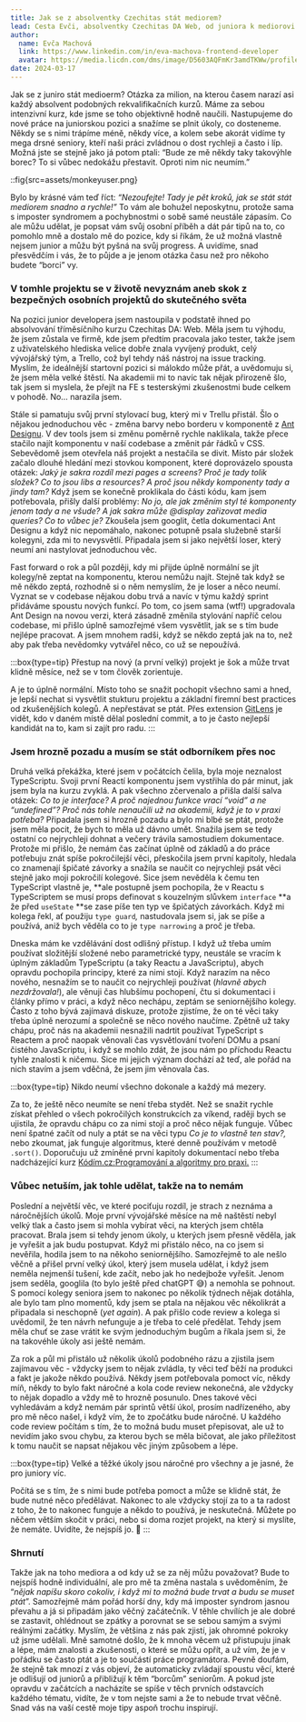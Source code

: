 ```yaml
---
title: Jak se z absolventky Czechitas stát mediorem?
lead: Cesta Evči, absolventky Czechitas DA Web, od juniora k mediorovi a několik tipů, co vám může na této cestě pomoct.
author:
  name: Evča Machová
  link: https://www.linkedin.com/in/eva-machova-frontend-developer
  avatar: https://media.licdn.com/dms/image/D5603AQFmKr3amdTKWw/profile-displayphoto-shrink_200_200/0/1681640629610?e=1715817600&v=beta&t=2XcAuxDCmFP5X0g_rxFlSriOcsT5xpgNijpAhksMaLQ
date: 2024-03-17
---
```


Jak se z juniro stát medioerm? Otázka za milion, na kterou časem narazí asi každý absolvent podobných rekvalifikačních kurzů. Máme za sebou intenzivní kurz, kde jsme se toho objektivně hodně naučili. Nastupujeme do nové práce na juniorskou pozici a snažíme se plnit úkoly, co dosteneme. Někdy se s nimi trápíme méně, někdy více, a kolem sebe akorát vidíme ty mega drsné seniory, kteří naši práci zvládnou o dost rychleji a často i líp. Možná jste se stejně jako já potom ptali: “Bude ze mě někdy taky takovýhle borec? To si vůbec nedokážu přestavit. Oproti nim nic neumím.”

::fig{src=assets/monkeyuser.png}

Bylo by krásné vám teď říct: *“Nezoufejte! Tady je pět kroků, jak se stát stát mediorem snadno a rychle!”* To vám ale bohužel neposkytnu, protože sama s imposter syndromem a pochybnostmi o sobě samé neustále zápasím. Co ale můžu udělat, je popsat vám svůj osobní příběh a dát pár tipů na to, co pomohlo mně a dostalo mě do pozice, kdy si říkám, že už možná vlastně nejsem junior a můžu být pyšná na svůj progress. A uvidíme, snad přesvědčím i vás, že to půjde a je jenom otázka času než pro někoho budete “borci” vy. 

### V tomhle projektu se v životě nevyznám aneb skok z bezpečných osobních projektů do skutečného světa

Na pozici junior developera jsem nastoupila v podstatě ihned po absolvování tříměsíčního kurzu Czechitas DA: Web. Měla jsem tu výhodu, že jsem zůstala ve firmě, kde jsem předtím pracovala jako tester, takže jsem z uživatelského hlediska velice dobře znala vyvíjený produkt, celý vývojářský tým, a Trello, což byl tehdy náš nástroj na issue tracking. Myslím, že ideálnější startovní pozici si málokdo může přát, a uvědomuju si, že jsem měla velké štěstí. Na akademii mi to navíc tak nějak přirozeně šlo, tak jsem si myslela, že přejít na FE s testerskými zkušenostmi bude celkem v pohodě. No… narazila jsem.

Stále si pamatuju svůj první stylovací bug, který mi v Trellu přistál. Šlo o nějakou jednoduchou věc - změna barvy nebo borderu v komponentě z [Ant Designu](https://ant.design/). V dev tools jsem si změnu poměrně rychle naklikala, takže přece stačilo najít komponentu v naší codebase a změnit pár řádků v CSS. Sebevědomě jsem otevřela náš projekt a nestačila se divit. Místo pár složek začalo dlouhé hledání mezi stovkou komponent, které doprovázelo spousta otázek: *Jaký je sakra rozdíl mezi pages a screens? Proč je tady tolik složek? Co to jsou libs a resources? A proč jsou někdy komponenty tady a jindy tam?* Když jsem se konečně proklikala do části kódu, kam jsem potřebovala, přišly další problémy: *No jo, ale jak změním styl té komponenty jenom tady a ne všude? A jak sakra může @display zařizovat media queries? Co to vůbec je?* Zkoušela jsem googlit, četla dokumentaci Ant Designu a když nic nepomáhalo, nakonec potupně psala služebně starší kolegyni, zda mi to nevysvětlí. Připadala jsem si jako největší loser, který neumí ani nastylovat jednoduchou věc.

Fast forward o rok a půl později, kdy mi přijde úplně normální se jít kolegy/ně zeptat na komponentu, kterou nemůžu najít. Stejně tak když se mě někdo zeptá, rozhodně si o něm nemyslím, že je loser a něco neumí. Vyznat se v codebase nějakou dobu trvá a navíc v týmu každý sprint přidáváme spoustu nových funkcí. Po tom, co jsem sama (wtf!) upgradovala Ant Design na novou verzi, která zásadně změnila stylování napříč celou codebase, mi přišlo úplně samozřejmé všem vysvětlit, jak se s tím bude nejlépe pracovat. A jsem mnohem radši, když se někdo zeptá jak na to, než aby pak třeba nevědomky vytvářel něco, co už se nepoužívá.

:::box{type=tip}
Přestup na nový (a první velký) projekt je šok a může trvat klidně měsíce, než se v tom člověk zorientuje.

A je to úplně normální. Místo toho se snažit pochopit všechno sami a hned, je lepší nechat si vysvětlit stukturu projektu a základní firemní best practices od zkušenějších kolegů. A nepřestávat se ptát. Přes extension [GitLens](https://marketplace.visualstudio.com/items?itemName=eamodio.gitlens) je vidět, kdo v daném místě dělal poslední commit, a to je často nejlepší kandidát na to, kam si zajít pro radu.
:::

### Jsem hrozně pozadu a musím se stát odborníkem přes noc

Druhá velká překážka, které jsem v počátcích čelila, byla moje neznalost TypeScriptu. Svoji první Reactí komponentu jsem vystřihla do pár minut, jak jsem byla na kurzu zvyklá. A pak všechno zčervenalo a přišla další salva otázek: *Co to je interface? A proč najednou funkce vrací “void” a ne “undefined”? Proč nás tohle nenaučili už na akademii, když je to v praxi potřeba?* Připadala jsem si hrozně pozadu a bylo mi blbé se ptát, protože jsem měla pocit, že bych to měla už dávno umět. Snažila jsem se tedy ostatní co nejrychleji dohnat a večery trávila samostudiem dokumentace. Protože mi přišlo, že nemám čas začínat úplně od základů a do práce potřebuju znát spíše pokročilejší věci, přeskočila jsem první kapitoly, hledala co znamenají špičaté závorky a snažila se naučit co nejrychleji psát věci stejně jako moji pokročilí kolegové. Sice jsem nevěděla k čemu ten TypeScript vlastně je, **ale postupně jsem pochopila, že v Reactu s TypeScriptem se musí props definovat s kouzelným slůvkem `interface` **a že před `useState` **se zase píše ten typ ve špičatých závorkách. Když mi kolega řekl, ať použiju `type guard`*,* nastudovala jsem si, jak se píše a používá, aniž bych věděla co to je `type narrowing` a proč je třeba. 

Dneska mám ke vzdělávání dost odlišný přístup.  I když už třeba umím používat složitější složené nebo parametrické typy, neustále se vracím k úplným základům TypeScriptu (a taky Reactu a JavaScriptu), abych opravdu pochopila principy, které za nimi stojí. Když narazím na něco nového, nesnažím se to naučit co nejrychleji používat (*hlavně abych nezdržovala!*), ale věnuji čas hlubšímu pochopení, čtu si dokumentaci i články přímo v práci, a když něco nechápu, zeptám se seniornějšího kolegy. Často z toho bývá zajímavá diskuze, protože zjistíme, že on té věci taky třeba úplně nerozumí a společně se něco nového naučíme. Zpětně už taky chápu, proč nás na akademii nesnažili nadrtit používat TypeScript s Reactem a proč naopak věnovali čas vysvětlování tvoření DOMu a psaní čistého JavaScriptu, i když se mohlo zdát, že jsou nám po příchodu Reactu tyhle znalosti k ničemu. Sice mi jejich význam dochází až teď, ale pořád na nich stavím a jsem vděčná, že jsem jim věnovala čas.

:::box{type=tip}
Nikdo neumí všechno dokonale a každý má mezery.

Za to, že ještě něco neumíte se není třeba stydět. Než se snažit rychle získat přehled o všech pokročilých konstrukcích za víkend, raději bych se ujistila, že opravdu chápu co za nimi stojí a proč něco nějak funguje. Vůbec není špatné začít od nuly a ptát se na věci typu *Co je to vlastně ten stav?,* nebo zkoumat, jak funguje algoritmus, které denně používám v metodě `.sort()`. Doporučuju už zmíněné první kapitoly dokumentací nebo třeba nadcházející kurz [Kódím.cz:](http://Kódím.cz)[Programování a algoritmy pro praxi.](https://kodim.cz/kurzy/zaklady-algo/lekce)
:::

### Vůbec netuším, jak tohle udělat, takže na to nemám

Poslední a největší věc, ve které pociťuju rozdíl, je strach z neznáma a náročnějších úkolů. Moje první vývojářské měsíce na mě naštěstí nebyl velký tlak a často jsem si mohla vybírat věci, na kterých jsem chtěla pracovat. Brala jsem si tehdy jenom úkoly, u kterých jsem přesně věděla, jak je vyřešit a jak budu postupvat. Když mi přistálo něco, na co jsem si nevěřila, hodila jsem to na někoho seniornějšího. Samozřejmě to ale nešlo věčně a přišel první velký úkol, který jsem musela udělat, i když jsem neměla nejmenší tušení, kde začít, nebo jak ho nedejbože vyřešit. Jenom jsem seděla, googlila (to bylo ještě před chatGPT 😅) a nemohla se pohnout. S pomocí kolegy seniora jsem to nakonec po několik týdnech nějak dotáhla, ale bylo tam plno momentů, kdy jsem se ptala na nějakou věc několikrát a připadala si neschopně (*yet again*). A pak přišlo code review a kolega si uvědomil, že ten návrh nefunguje a je třeba to celé předělat. Tehdy jsem měla chuť se zase vrátit ke svým jednoduchým bugům a říkala jsem si, že na takovéhle úkoly asi ještě nemám.

Za rok a půl mi přistálo už několik úkolů podobného rázu a zjistila jsem zajímavou věc - vždycky jsem to nějak zvládla, ty věci teď běží na produkci a fakt je jakože někdo používá. Někdy jsem potřebovala pomoct víc, někdy míň, někdy to bylo fakt náročné a kola code review nekonečná, ale vždycky to nějak dopadlo a vždy mě to hrozně posunulo. Dnes takové věci vyhledávám a když nemám pár sprintů větší úkol, prosím nadřízeného, aby pro mě něco našel, i když vím, že to zpočátku bude náročné. U každého code review počítám s tím, že to možná budu muset přepisovat, ale už to nevidím jako svou chybu, za kterou bych se měla bičovat, ale jako příležitost k tomu naučit se napsat nějakou věc jiným způsobem a lépe. 

:::box{type=tip}
Velké a těžké úkoly jsou náročné pro všechny a je jasné, že pro juniory víc. 

Počítá se s tím, že s nimi bude potřeba pomoct a může se klidně stát, že bude nutné něco předělávat. Nakonec to ale vždycky stojí za to a ta radost z toho, že to nakonec funguje a někdo to používá, je neskutečná. Můžete po něčem větším skočit v práci, nebo si doma rozjet projekt, na který si myslíte, že nemáte. Uvidíte, že nejspíš jo. 🙂
:::

### Shrnutí

Takže jak na toho mediora a od kdy už se za něj můžu považovat? Bude to nejspíš hodně individuální, ale pro mě ta změna nastala s uvědoměním, že “*nějak napíšu skoro cokoliv, i když mi to možná bude trvat a budu se muset ptát*”. Samozřejmě mám pořád horší dny, kdy má imposter syndrom jasnou převahu a já si připadám jako věčný začátečník. V těhle chvílích je ale dobré se zastavit, ohlédnout se zpátky a porovnat se se sebou samým a svými reálnými začátky. Myslím, že většina z nás pak zjistí, jak ohromné pokroky už jsme udělali. Mně samotné došlo, že k mnoha věcem už přistupuju jinak a lépe, mám znalosti a zkušenosti, o které se můžu opřít, a už vím, že je v pořádku se často ptát a je to součástí práce programátora. Pevně doufám, že stejně tak mnozí z vás objeví, že automaticky zvládají spoustu věcí, které je odlišují od juniorů a přibližují k těm “borcům” seniorům. A pokud jste opravdu v začátcích a nacházíte se spíše v těch prvních odstavcích každého tématu, vidíte, že v tom nejste sami a že to nebude trvat věčně. Snad vás na vaší cestě moje tipy aspoň trochu inspirují.
